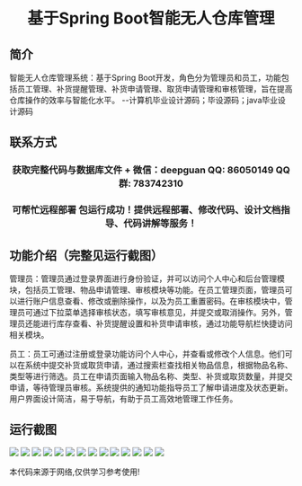<p><h1 align="center">基于Spring Boot智能无人仓库管理</h1></p>

## 简介
智能无人仓库管理系统：基于Spring Boot开发，角色分为管理员和员工，功能包括员工管理、补货提醒管理、补货申请管理、取货申请管理和审核管理，旨在提高仓库操作的效率与智能化水平。    --计算机毕业设计源码；毕设源码；java毕业设计源码


## 联系方式
<p><h3 align="center">获取完整代码与数据库文件 + 微信：deepguan QQ: 86050149 QQ群: 783742310</h3></p>
<p><h3 align="center">可帮忙远程部署 包运行成功！提供远程部署、修改代码、设计文档指导、代码讲解等服务！</h3></p>

## 功能介绍（完整见运行截图）
管理员：管理员通过登录界面进行身份验证，并可以访问个人中心和后台管理模块，包括员工管理、物品申请管理、审核模块等功能。在员工管理页面，管理员可以进行账户信息查看、修改或删除操作，以及为员工重置密码。在审核模块中，管理员可通过下拉菜单选择审核状态，填写审核意见，并提交或取消操作。另外，管理员还能进行库存查看、补货提醒设置和补货申请审核，通过功能导航栏快捷访问相关模块。

员工：员工可通过注册或登录功能访问个人中心，并查看或修改个人信息。他们可以在系统中提交补货或取货申请，通过搜索栏查找相关物品信息，根据物品名称、类型等进行筛选。员工在申请页面输入物品名称、类型、补货或取货数量，并提交申请，等待管理员审核。系统提供的通知功能指导员工了解申请进度及状态更新。用户界面设计简洁，易于导航，有助于员工高效地管理工作任务。


## 运行截图
![](https://bs-1329754181.cos.ap-shanghai.myqcloud.com/spring/SmartWarehouseManagement/img/001.jpg)
![](https://bs-1329754181.cos.ap-shanghai.myqcloud.com/spring/SmartWarehouseManagement/img/002.jpg)
![](https://bs-1329754181.cos.ap-shanghai.myqcloud.com/spring/SmartWarehouseManagement/img/003.jpg)
![](https://bs-1329754181.cos.ap-shanghai.myqcloud.com/spring/SmartWarehouseManagement/img/004.jpg)
![](https://bs-1329754181.cos.ap-shanghai.myqcloud.com/spring/SmartWarehouseManagement/img/005.jpg)
![](https://bs-1329754181.cos.ap-shanghai.myqcloud.com/spring/SmartWarehouseManagement/img/006.jpg)
![](https://bs-1329754181.cos.ap-shanghai.myqcloud.com/spring/SmartWarehouseManagement/img/007.jpg)
![](https://bs-1329754181.cos.ap-shanghai.myqcloud.com/spring/SmartWarehouseManagement/img/008.jpg)
![](https://bs-1329754181.cos.ap-shanghai.myqcloud.com/spring/SmartWarehouseManagement/img/009.jpg)
![](https://bs-1329754181.cos.ap-shanghai.myqcloud.com/spring/SmartWarehouseManagement/img/010.jpg)
![](https://bs-1329754181.cos.ap-shanghai.myqcloud.com/spring/SmartWarehouseManagement/img/011.jpg)
![](https://bs-1329754181.cos.ap-shanghai.myqcloud.com/spring/SmartWarehouseManagement/img/012.jpg)
![](https://bs-1329754181.cos.ap-shanghai.myqcloud.com/spring/SmartWarehouseManagement/img/013.jpg)
![](https://bs-1329754181.cos.ap-shanghai.myqcloud.com/spring/SmartWarehouseManagement/img/014.jpg)

<p>本代码来源于网络,仅供学习参考使用!</p>
